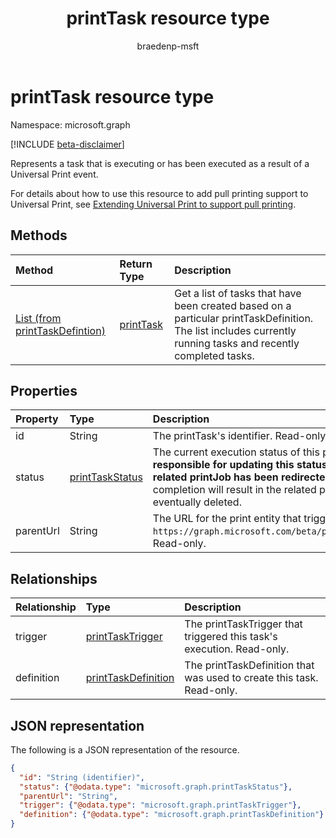 ﻿---
title: printTask resource type
description: Represents a task that is executing or has been executed as a result of a Universal Print event.
author: braedenp-msft
localization_priority: Normal
ms.prod: universal-print
doc_type: resourcePageType
---

# printTask resource type

Namespace: microsoft.graph

[!INCLUDE [beta-disclaimer](../../includes/beta-disclaimer.md)]

Represents a task that is executing or has been executed as a result of a Universal Print event.

For details about how to use this resource to add pull printing support to Universal Print, see [Extending Universal Print to support pull printing](/graph/universal-print-concept-overview#extending-universal-print-to-support-pull-printing).

## Methods

| Method                                                                     | Return Type               | Description                                                                                                                                                   |
| :------------------------------------------------------------------------- | :------------------------ | :------------------------------------------------------------------------------------------------------------------------------------------------------------ |
| [List (from printTaskDefintion)](../api/printtaskdefinition-list-tasks.md) | [printTask](printtask.md) | Get a list of tasks that have been created based on a particular printTaskDefinition. The list includes currently running tasks and recently completed tasks. |

## Properties

| Property  | Type                                  | Description                                                                                                                                                                                                                                                                                                                                |
| :-------- | :------------------------------------ | :----------------------------------------------------------------------------------------------------------------------------------------------------------------------------------------------------------------------------------------------------------------------------------------------------------------------------------------- |
| id        | String                                | The printTask's identifier. Read-only.                                                                                                                                                                                                                                                                                                     |
| status    | [printTaskStatus](printtaskstatus.md) | The current execution status of this printTask. **The calling application is responsible for updating this status when processing is finished, unless the related printJob has been redirected to another printer.** Failure to report completion will result in the related print job being blocked from printing and eventually deleted. |
| parentUrl | String                                | The URL for the print entity that triggered this task. For example, `https://graph.microsoft.com/beta/print/printers/{printerId}/jobs/{jobId}`. Read-only.                                                                                                                                                                                 |

## Relationships

| Relationship | Type                                          | Description                                                           |
| :----------- | :-------------------------------------------- | :-------------------------------------------------------------------- |
| trigger      | [printTaskTrigger](printtasktrigger.md)       | The printTaskTrigger that triggered this task's execution. Read-only. |
| definition   | [printTaskDefinition](printtaskdefinition.md) | The printTaskDefinition that was used to create this task. Read-only. |

## JSON representation

The following is a JSON representation of the resource.

<!-- {
  "blockType": "resource",
  "optionalProperties": [

  ],
  "@odata.type": "microsoft.graph.printTask",
  "keyProperty": "id",
  "baseType":"microsoft.graph.entity"
}-->

```json
{
  "id": "String (identifier)",
  "status": {"@odata.type": "microsoft.graph.printTaskStatus"},
  "parentUrl": "String",
  "trigger": {"@odata.type": "microsoft.graph.printTaskTrigger"},
  "definition": {"@odata.type": "microsoft.graph.printTaskDefinition"}
}

```

<!-- uuid: 8fcb5dbc-d5aa-4681-8e31-b001d5168d79
2015-10-25 14:57:30 UTC -->

<!-- {
  "type": "#page.annotation",
  "description": "printTask resource",
  "keywords": "",
  "section": "documentation",
  "tocPath": ""
}-->
